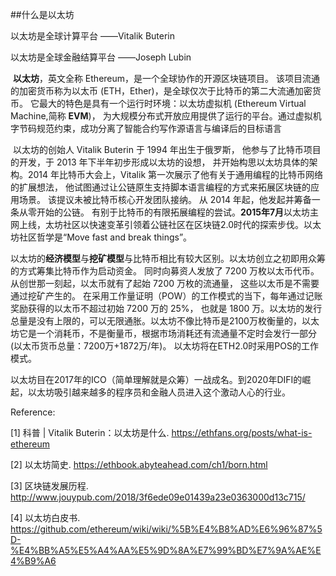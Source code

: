 ##什么是以太坊

以太坊是全球计算平台 ——Vitalik Buterin

以太坊是全球金融结算平台 ——Joseph Lubin



​       **以太坊**，英文全称 Ethereum，是一个全球协作的开源区块链项目。 该项目流通的加密货币称为以太币 (ETH，Ether)，是全球仅次于比特币的第二大流通加密货币。 它最大的特色是具有一个运行时环境：以太坊虚拟机 (Ethereum Virtual Machine,简称 **EVM**)， 为大规模分布式开放应用提供了运行的平台。通过虚拟机字节码规范约束，成功分离了智能合约写作源语言与编译后的目标语言

​       以太坊的创始人 Vitalik Buterin 于 1994 年出生于俄罗斯， 他参与了比特币项目的开发，于 2013 年下半年初步形成以太坊的设想， 并开始构思以太坊具体的架构。2014 年比特币大会上，Vitalik 第一次展示了他有关于通用编程的比特币网络的扩展想法， 他试图通过让公链原生支持脚本语言编程的方式来拓展区块链的应用场景。 该提议未被比特币核心开发团队接纳。 从 2014 年起，他发起并筹备一条从零开始的公链。 有别于比特币的有限拓展编程的尝试。**2015年7月**以太坊主网上线，太坊社区以快速变革引领着公链社区在区块链2.0时代的探索步伐。以太坊社区哲学是“Move fast and break things”。

​       以太坊的**经济模型**与**挖矿模型**与比特币相比有较大区别。以太坊创立之初即用众筹的方式筹集比特币作为启动资金。 同时向募资人发放了 7200 万枚以太币代币。从创世那一刻起，以太币就有了起始 7200 万枚的流通量， 这些以太币是不需要通过挖矿产生的。 在采用工作量证明（POW）的工作模式的当下，每年通过记账奖励获得的以太币不超过初始 7200 万的 25%， 也就是 1800 万。以太坊的发行总量是没有上限的，可以无限通胀。以太坊不像比特币是2100万枚衡量的，以太坊它是一个消耗币，不是衡量币，根据市场消耗还有流通量不定时会发行一部分(以太币货币总量：7200万+1872万/年)。 以太坊将在ETH2.0时采用POS的工作模式。

​       以太坊目在2017年的ICO（简单理解就是众筹）一战成名。到2020年DIFI的崛起，以太坊吸引越来越多的程序员和金融人员进入这个激动人心的行业。



Reference: 

[1] 科普 | Vitalik Buterin：以太坊是什么. https://ethfans.org/posts/what-is-ethereum

[2] 以太坊简史.  https://ethbook.abyteahead.com/ch1/born.html

[3] 区块链发展历程. http://www.jouypub.com/2018/3f6ede09e01439a23e0363000d13c715/

[4] 以太坊白皮书. https://github.com/ethereum/wiki/wiki/%5B%E4%B8%AD%E6%96%87%5D-%E4%BB%A5%E5%A4%AA%E5%9D%8A%E7%99%BD%E7%9A%AE%E4%B9%A6